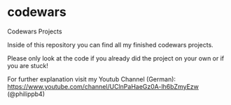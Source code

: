 # codewars
Codewars Projects

Inside of this repository you can find all my finished codewars projects.

Please only look at the code if you already did the project on your own or if you are stuck!

For further explanation visit my Youtub Channel (German): https://www.youtube.com/channel/UClnPaHaeGz0A-lh6bZmyEzw (@philippb4)
